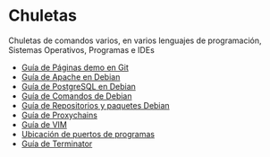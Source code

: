 # Chuletas
Chuletas de comandos varios, en varios lenguajes de programación, Sistemas Operativos, Programas e IDEs

<ul>
  <li><a href="https://github.com/engelpain/Chuletas/blob/master/txt/PaginaGit.txt">Guía de Páginas demo en Git</a></li>
  <li><a href="https://github.com/engelpain/Chuletas/blob/master/txt/apache.txt">Guía de Apache en Debian</a></li>
  <li><a href="https://github.com/engelpain/Chuletas/blob/master/txt/postgres.txt">Guía de PostgreSQL en Debian</a></li>
  <li><a href="https://github.com/engelpain/Chuletas/blob/master/txt/ComandosDebian.txt">Guía de Comandos de Debian</a></li>
  <li><a href="https://github.com/engelpain/Chuletas/blob/master/txt/PaquetesDebian.txt">Guía de Repositorios y paquetes Debian</a></li>
  <li><a href="https://github.com/engelpain/Chuletas/blob/master/txt/proxychains.txt">Guía de Proxychains</a></li>
  <li><a href="https://github.com/engelpain/Chuletas/blob/master/txt/Vim.txt">Guía de VIM</a></li>
  <li><a href="https://github.com/engelpain/Chuletas/blob/master/md/puertos.md">Ubicación de puertos de programas</a></li>
  <li><a href="https://github.com/engelpain/Chuletas/blob/master/txt/terminator.txt">Guía de Terminator</a></li>
</ul>